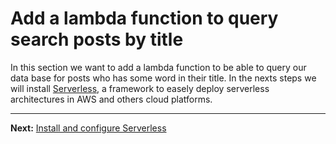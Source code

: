 # Add a lambda function to query search posts by title

In this section we want to add a lambda function to be able to query our data base for posts who has some word in their title.
In the nexts steps we will install [Serverless](https://serverless.com), a framework to easely deploy serverless architectures in AWS and others cloud platforms.


---
**Next:** [Install and configure Serverless](/workshop/serverless/01-serverless.md)